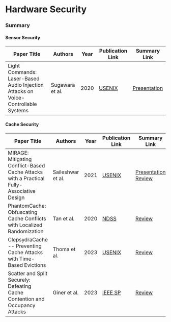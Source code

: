 # Hardware Security

### Summary

#### Sensor Security
| Paper Title                                       | Authors          | Year | Publication Link                                | Summary Link |
|---------------------------------------------------|------------------|------|---------------------------------------------|----|
| Light Commands: Laser-Based Audio Injection Attacks on Voice-Controllable Systems | Sugawara et al. | 2020 | [USENIX](https://www.usenix.org/conference/usenixsecurity20/presentation/sugawara) | [Presentation]() |

#### Cache Security

| Paper Title                                       | Authors          | Year | Publication Link                                | Summary Link |
|---------------------------------------------------|------------------|------|---------------------------------------------|----|
| MIRAGE: Mitigating Conflict-Based Cache Attacks with a Practical Fully-Associative Design | Saileshwar et al.     | 2021 | [USENIX](https://www.usenix.org/conference/usenixsecurity21/presentation/saileshwar) | [Presentation]() <br> [Review]() |
| PhantomCache: Obfuscating Cache Conflicts with Localized Randomization | Tan et al. | 2020 | [NDSS](https://www.ndss-symposium.org/ndss-paper/phantomcache-obfuscating-cache-conflicts-with-localized-randomization/) | [Review]() |
| ClepsydraCache -- Preventing Cache Attacks with Time-Based Evictions | Thoma et al. | 2023 | [USENIX](https://www.usenix.org/conference/usenixsecurity23/presentation/thoma) | [Review]() |
| Scatter and Split Securely: Defeating Cache Contention and Occupancy Attacks | Giner et al. | 2023 | [IEEE SP](https://ieeexplore.ieee.org/document/10179440) | [Review]() |
